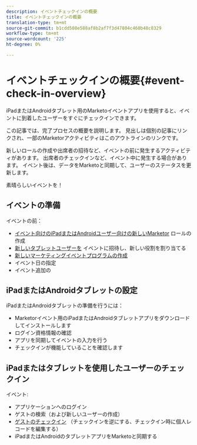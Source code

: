 ```yaml
---
description: イベントチェックインの概要
title: イベントチェックインの概要
translation-type: tm+mt
source-git-commit: b1cdd508e588af8b2af7f3d47804c460b48c8329
workflow-type: tm+mt
source-wordcount: '225'
ht-degree: 0%

---
```



# イベントチェックインの概要{#event-check-in-overview}

iPadまたはAndroidタブレット用のMarketoイベントアプリを使用すると、イベントに到着したユーザーをすぐにチェックインできます。

この記事では、完了プロセスの概要を説明します。 見出しは個別の記事にリンクされ、一部のMarketorアクティビティはこのアウトラインのリンクです。

新しいロールの作成や出席者の招待など、イベントの前に発生するアクティビティがあります。 出席者のチェックインなど、イベント中に発生する場合があります。 イベント後は、データをMarketoと同期して、ユーザーのステータスを更新します。

素晴らしいイベントを！

## イベントの準備

イベントの前：

* [イベント向けのiPadまたはAndroidユーザー向けの新しいMarketor](/help/marketo/product-docs/core-marketo-concepts/mobile-apps/event-check-in/grant-users-access-to-the-check-in-app.md) ロールの作成
* [新しいタブレットユーザーを](/help/marketo/product-docs/core-marketo-concepts/mobile-apps/event-check-in/grant-users-access-to-the-check-in-app.md) イベントに招待し、新しい役割を割り当てる
* [新しいマーケティングイベントプログラムの作成](/help/marketo/product-docs/demand-generation/events/understanding-events/create-a-new-event-program.md)
* イベント日の指定
* イベント追加の

## iPadまたはAndroidタブレットの設定

iPadまたはAndroidタブレットの準備を行うには：

* Marketorイベント用のiPadまたはAndroidタブレットアプリをダウンロードしてインストールします
* ログイン資格情報の確認
* アプリを同期してイベントの入力を行う
* チェックインが機能していることを確認します

## iPadまたはタブレットを使用したユーザーのチェックイン

イベント:

* アプリケーションへのログイン
* ゲストの検索（および新しいユーザーの作成）
* [ゲストのチェックイン](/help/marketo/product-docs/core-marketo-concepts/mobile-apps/event-check-in/check-people-into-your-event-from-your-tablet.md) （チェックインを逆にする、チェックイン時に個人レコードを編集する）
* iPadまたはAndroidのタブレットアプリをMarketoと同期する

